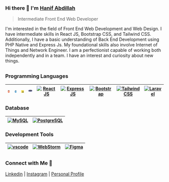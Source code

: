 ### Hi there 👋 I'm [Hanif Abdillah](https://hanif-abdillah.vercel.app/)
> Intermediate Front End Web Developer

<div>
    <p>
        I'm interested in the field of Front End Web Development and Web Design. I have intermediate skills in React JS, Bootstrap CSS, and Tailwind CSS. Additionally, I have a basic understanding of Back End Development using PHP Native and Express Js. My foundational skills also involve Internet of Things and Network Engineer. I am a perfectionist capable of working both independently and in a team. I have an interest and curiosity about new things.
    </p>
</div>

##
### Programming Languages
| [<img src="https://raw.githubusercontent.com/github/explore/80688e429a7d4ef2fca1e82350fe8e3517d3494d/topics/html/html.png" alt="HTML" width="24">](https://developer.mozilla.org/en-US/docs/Web/HTML) | [<img src="https://raw.githubusercontent.com/github/explore/80688e429a7d4ef2fca1e82350fe8e3517d3494d/topics/css/css.png" alt="CSS" width="24">](https://developer.mozilla.org/en-US/docs/Web/CSS) | [<img src="https://raw.githubusercontent.com/github/explore/80688e429a7d4ef2fca1e82350fe8e3517d3494d/topics/javascript/javascript.png" alt="JavaScript" width="24">](https://developer.mozilla.org/en-US/docs/Web/JavaScript) | [<img src="https://raw.githubusercontent.com/github/explore/80688e429a7d4ef2fca1e82350fe8e3517d3494d/topics/php/php.png" alt="PHP" width="38">](https://php.net/) | [<img src="https://upload.wikimedia.org/wikipedia/commons/thumb/a/a7/React-icon.svg/640px-React-icon.svg.png" alt="ReactJS" width="24">](https://reactjs.org/) | [<img src="https://upload.wikimedia.org/wikipedia/commons/thumb/6/64/Expressjs.png/640px-Expressjs.png" alt="ExpressJS" width="24">](https://expressjs.com/) | [<img src="https://upload.wikimedia.org/wikipedia/commons/thumb/b/b2/Bootstrap_logo.svg/640px-Bootstrap_logo.svg.png" alt="Bootstrap" width="24">](https://getbootstrap.com/) | [<img src="https://www.vectorlogo.zone/logos/tailwindcss/tailwindcss-icon.svg" alt="Tailwind CSS" width="24">](https://tailwindcss.com/) | [<img src="https://upload.wikimedia.org/wikipedia/commons/thumb/9/9a/Laravel.svg/640px-Laravel.svg.png" alt="Laravel" width="24">](https://laravel.com/) |
|---|---|---|---|---|---|---|---|---|

### Database 
| [<img src="https://www.mysql.com/common/logos/logo-mysql-170x115.png" alt="MySQL" width="24">](https://www.mysql.com/) | [<img src="https://upload.wikimedia.org/wikipedia/commons/thumb/2/29/Postgresql_elephant.svg/640px-Postgresql_elephant.svg.png" alt="PostgreSQL" width="24">](https://www.postgresql.org/) |
|---|---|

### Development Tools
| [<img src="https://upload.wikimedia.org/wikipedia/commons/thumb/2/2d/Visual_Studio_Code_1.18_icon.svg/1200px-Visual_Studio_Code_1.18_icon.svg.png" alt="vscode" width="24">](https://code.visualstudio.com/) | [<img src="https://seeklogo.com/images/W/webstorm-logo-691E749F21-seeklogo.com.png" alt="WebStorm" width="24">](https://www.jetbrains.com/webstorm/) | [<img src="https://upload.wikimedia.org/wikipedia/commons/3/33/Figma-logo.svg" alt="Figma" width="24">](https://www.figma.com/) |
|---|---|---|

##
###
<h3>Connect with Me 🤝</h3>

[Linkedin](https://www.linkedin.com/in/hanif-abdillah-7a5aa02b7/) | [Instagram](https://instagram.com/hanif.ab_) | [Personal Profile](https://hanif-abdillah.vercel.app/)
